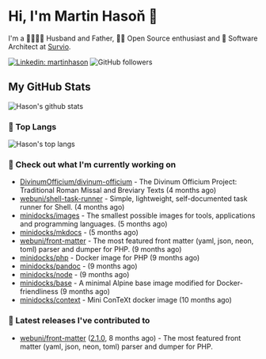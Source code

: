 # Hi, I'm Martin Hasoň 👋

I'm a 👨‍👩‍👧‍👦 Husband and Father, 🧑‍💻 Open Source enthusiast and 📐 Software Architect at [Survio](https://www.survio.com).

[![Linkedin: martinhason](https://img.shields.io/badge/-Martin%20Hasoň-blue?style=flat-square&logo=Linkedin&logoColor=white&link=https://www.linkedin.com/in/martinhason/)](https://www.linkedin.com/in/martinhason/)
![GitHub followers](https://img.shields.io/github/followers/hason?label=Follow&style=social)


## My GitHub Stats
![Hason's github stats](https://github-readme-stats.vercel.app/api?username=hason&show_icons=true&include_all_commits=true&theme=dracula&hide_border=true&hide_title=true)

### 💾 Top Langs
![Hason's top langs](https://github-readme-stats.vercel.app/api/top-langs/?username=hason&layout=compact&theme=dracula&hide_border=true&hide_title=true)

### 👷 Check out what I'm currently working on

- [DivinumOfficium/divinum-officium](https://github.com/DivinumOfficium/divinum-officium) - The Divinum Officium Project: Traditional Roman Missal and Breviary Texts (4 months ago)
- [webuni/shell-task-runner](https://github.com/webuni/shell-task-runner) - Simple, lightweight, self-documented task runner for Shell. (4 months ago)
- [minidocks/images](https://github.com/minidocks/images) - The smallest possible images for tools, applications and programming languages. (5 months ago)
- [minidocks/mkdocs](https://github.com/minidocks/mkdocs) -  (5 months ago)
- [webuni/front-matter](https://github.com/webuni/front-matter) - The most featured front matter (yaml, json, neon, toml) parser and dumper for PHP. (9 months ago)
- [minidocks/php](https://github.com/minidocks/php) - Docker image for PHP (9 months ago)
- [minidocks/pandoc](https://github.com/minidocks/pandoc) -  (9 months ago)
- [minidocks/node](https://github.com/minidocks/node) -  (9 months ago)
- [minidocks/base](https://github.com/minidocks/base) - A minimal Alpine base image modified for Docker-friendliness (9 months ago)
- [minidocks/context](https://github.com/minidocks/context) - Mini ConTeXt docker image (10 months ago)

### 🔭 Latest releases I've contributed to

- [webuni/front-matter](https://github.com/webuni/front-matter) ([2.1.0](https://github.com/webuni/front-matter/releases/tag/2.1.0), 8 months ago) - The most featured front matter (yaml, json, neon, toml) parser and dumper for PHP.
